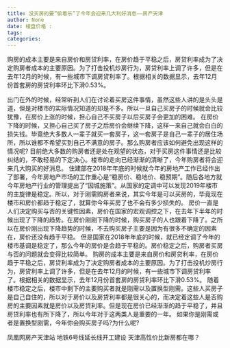 ```yaml
---
title: 没买房的要“偷着乐”了今年会迎来几大利好消息——房产天津
author: None
date: 楼盘价格 : 
tags: 
categories: 
---
```

购房的成本主要是来自房价和房贷利率，在房价趋于平稳之后，房贷利率成为了决定购房者成本的主要原因。为了打击投机炒房行为，房贷利率上调了许多，但是在去年12月的时候，有一些城市下调房贷利率了。根据相关的数据显示，去年12月份首套房的房贷利率环比下滑0.53%。
<!-- more -->
出门在外的时候，经常听到人们在讨论着买房这件事情，虽然这些人讲的是头头是道，但是对楼市的实际情况知道的却是不多。所以一旦自己买房子的时候就会比较犹豫，在房价上涨的时候，担心自己不买房子以后买房子会更加的困难。
在房价下降的时候，又担心自己买了房子之后房价会继续下降，这样一来自己就会白白的损失钱。毕竟绝大多数人一辈子就买一套房子，这一套房子是自己一辈子的居住场所，所以谁都不希望买到自己不满意的房子。那么购房者应该如何避免出现这样的情况呢?
目前绝大多数的购房者还是处在观望的状态，对于买房这件事情还是比较纠结的，不敢轻易的下定决心。楼市的走向已经渐渐的清晰了，今年购房者将会迎来几大购买的好消息。
住建部在2018年年底的时候就今年的房地产工作已经作出了部署，今年房地产市场的工作重心是“稳房价、稳地价、稳预期”。随后各地方就今年房地产行业的管理提出了“因城施策”。从国家的定调中可以发现2019年楼市的主旋律是稳定。所以，对于刚需购房者来说，其实今年是可以买房的，毕竟现在楼市和房价都趋于稳定了，就算你今年买房了也不会有多少损失的。
房价一直是人们决定购买与否的关键性因素，房价在国家的宏观调控之下，在去年下半年的时候出现了下降的趋势。在房价刚刚下降的时候，购买房子的人也跟着下降了。之所以在房价刚出现下降趋势的时候，不去购买房子主要是因为有很多不确定的因素在，房价还没有趋于平稳。
但是国家在2018年年底的时候，就已经定调了今年的楼市基调是稳定了，那么今年的房价是会趋于平稳的。房价稳定之后，购房者买房与否的问题就会变得比较简单。
购房的成本主要是来自房价和房贷利率，在房价趋于平稳之后，房贷利率成为了决定购房者成本的主要原因。为了打击投机炒房行为，房贷利率上调了许多，但是在去年12月的时候，有一些城市下调房贷利率了。根据相关的数据显示，去年12月份首套房的房贷利率环比下滑0.53%。
随着楼市稳定之后，楼市中剩下的主要购买者就是刚需以及置换型刚需。这些人买房子是自己自住的，所以对于房价以及房贷利率都是很关心的，而决定着这些人是否购房的主要因素就是房价以及房贷利率。但是现在房价已经渐渐的趋于平稳了，并且房贷利率也有所下降了，所以今年对于这两类人是重要的一年。
如果你是刚需或者是置换型刚需，今年你会购买房子吗?为什么呢?
                        
                        
                        
                        
                                        
                    
                    
                
                    
                    
                    
                
                    
                
凤凰网房产天津站
地铁6号线延长线开工建设
天津高性价比新房都在哪？	
	                        
	                    
	                        
	                    
